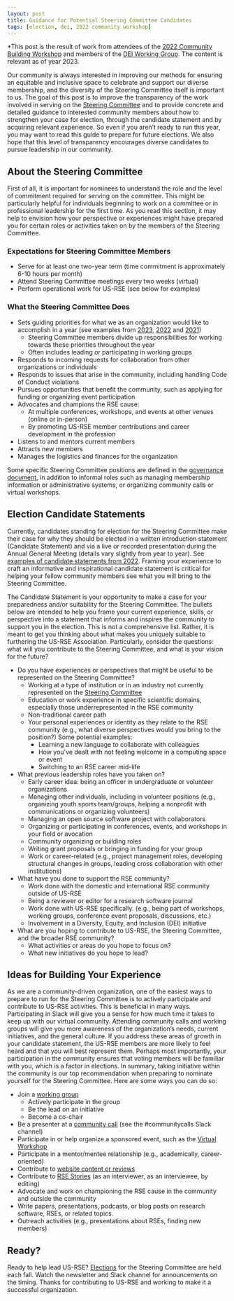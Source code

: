 ```yaml
---
layout: post
title: Guidance for Potential Steering Committee Candidates
tags: [election, dei, 2022 community workshop]
---
```



*This post is the result of work from attendees of the [2022 Community Building Workshop](https://us-rse.org/first-community-workshop/) and members of the [DEI Working Group](https://us-rse.org/wg/dei/). The content is relevant as of year 2023.

Our community is always interested in improving our methods for ensuring an equitable and inclusive space to celebrate and support our diverse membership, and the diversity of the Steering Committee itself is important to us. The goal of this post is to improve the transparency of the work involved in serving on the [Steering Committee](https://us-rse.org/about/steering-committee/) and to provide concrete and detailed guidance to interested community members about how to strengthen your case for election, through the candidate statement and by acquiring relevant experience. So even if you aren’t ready to run this year, you may want to read this guide to prepare for future elections. We also hope that this level of transparency encourages diverse candidates to pursue leadership in our community.

## About the Steering Committee

First of all, it is important for nominees to understand the role and the level of commitment required for serving on the committee. This might be particularly helpful for individuals beginning to work on a committee or in professional leadership for the first time. As you read this section, it may help to envision how your perspective or experiences might have prepared you for certain roles or activities taken on by the members of the Steering Committee. 

### Expectations for Steering Committee Members

* Serve for at least one two-year term (time commitment is approximately 6-10 hours per month)
* Attend Steering Committee meetings every two weeks (virtual)
* Perform operational work for US-RSE (see below for examples)

### What the Steering Committee Does

* Sets guiding priorities for what we as an organization would like to accomplish in a year (see examples from [2023](https://us-rse.org/2023-03-29-sc-planning/), [2022](https://us-rse.org/2022-03-23-sc-planning/) and [2021](https://us-rse.org/2021-03-04-strategic-meeting/))
  * Steering Committee members divide up responsibilities for working towards these priorities throughout the year
  * Often includes leading or participating in working groups
* Responds to incoming requests for collaboration from other organizations or individuals
* Responds to issues that arise in the community, including handling Code of Conduct violations
* Pursues opportunities that benefit the community, such as applying for funding or organizing event participation
* Advocates and champions the RSE cause:
  * At multiple conferences, workshops, and events at other venues (online or in-person)
  * By promoting US-RSE member contributions and career development in the profession
* Listens to and mentors current members
* Attracts new members
* Manages the logistics and finances for the organization
 
Some specific Steering Committee positions are defined in the [governance document](https://us-rse.org/about/governance/), in addition to informal roles such as managing membership information or administrative systems, or organizing community calls or virtual workshops.


## Election Candidate Statements

Currently, candidates standing for election for the Steering Committee make their case for why they should be elected in a written introduction statement (Candidate Statement) and via a live or recorded presentation during the Annual General Meeting (details vary slightly from year to year).  See [examples of candidate statements from 2022](https://us-rse.org/2022-11-18-sc-candidates/).  Framing your experience to craft an informative and inspirational candidate statement is critical for helping your fellow community members see what you will bring to the Steering Committee. 

The Candidate Statement is your opportunity to make a case for your preparedness and/or suitability for the Steering Committee. The bullets below are intended to help you frame your current experience, skills, or perspective into a statement that informs and inspires the community to support you in the election. This is not a comprehensive list. Rather, it is meant to get you thinking about what makes you uniquely suitable to furthering the US-RSE Association. Particularly, consider the questions: what will you contribute to the Steering Committee, and what is your vision for the future?

* Do you have experiences or perspectives that might be useful to be represented on the Steering Committee?
  * Working at a type of institution or in an industry not currently represented on the [Steering Committee](https://us-rse.org/about/steering-committee/)
  * Education or work experience in specific scientific domains, especially those underrepresented in the RSE community
  * Non-traditional career path
  * Your personal experiences or identity as they relate to the RSE community (e.g., what diverse perspectives would you bring to the position?) Some potential examples:
    * Learning a new language to collaborate with colleagues
    * How you've dealt with not feeling welcome in a computing space or event
    * Switching to an RSE career mid-life
* What previous leadership roles have you taken on?
  * Early career idea: being an officer in undergraduate or volunteer organizations
  * Managing other individuals, including in volunteer positions (e.g., organizing youth sports team/groups, helping a nonprofit with communications or organizing volunteers)
  * Managing an open source software project with collaborators
  * Organizing or participating in conferences, events, and workshops in your field or avocation
  * Community organizing or building roles
  * Writing grant proposals or bringing in funding for your group
  * Work or career-related (e.g., project management roles, developing structural changes in groups, leading cross collaboration with other institutions)
* What have you done to support the RSE community?
  * Work done with the domestic and international RSE community outside of US-RSE
  * Being a reviewer or editor for a research software journal
  * Work done with US-RSE specifically. (e.g., being part of workshops, working groups, conference event proposals, discussions, etc.)
  * Involvement in a Diversity, Equity, and Inclusion (DEI) initiative
* What are you hoping to contribute to US-RSE, the Steering Committee, and the broader RSE community?
  * What activities or areas do you hope to focus on?
  * What new initiatives do you hope to lead?

## Ideas for Building Your Experience 

As we are a community-driven organization, one of the easiest ways to prepare to run for the Steering Committee is to actively participate and contribute to US-RSE activities. This is beneficial in many ways. Participating in Slack will give you a sense for how much time it takes to keep up with our virtual community. Attending community calls and working groups will give you more awareness of the organization’s needs, current initiatives, and the general culture. If you address these areas of growth in your candidate statement, the US-RSE members are more likely to feel heard and that you will best represent them. Perhaps most importantly, your participation in the community ensures that voting members will be familiar with you, which is a factor in elections. In summary, taking initiative within the community is our top recommendation when preparing to nominate yourself for the Steering Committee. Here are some ways you can do so:

* Join a [working group](https://us-rse.org/working-groups/)
  * Actively participate in the group
  * Be the lead on an initiative
  * Become a co-chair
* Be a presenter at a [community call](https://us-rse.org/events/#community-call) (see the #communitycalls Slack channel)
* Participate in or help organize a sponsored event, such as the [Virtual Workshop](https://us-rse.org/virtual-workshop-2022/)
* Participate in a mentor/mentee relationship (e.g., academically, career-oriented)
* Contribute to [website content or reviews](https://github.com/USRSE/usrse.github.io)
* Contribute to [RSE Stories](http://us-rse.org/rse-stories/) (as an interviewer, as an interviewee, by editing)
* Advocate and work on championing the RSE cause in the community and outside the community
* Write papers, presentations, podcasts, or blog posts on research software, RSEs, or related topics.
* Outreach activities (e.g., presentations about RSEs, finding new members)

## Ready?

Ready to help lead US-RSE?  [Elections](https://us-rse.org/about/election/) for the Steering Committee are held each fall.  Watch the newsletter and Slack channel for announcements on the timing.  Thanks for contributing to US-RSE and working to make it a successful organization.
